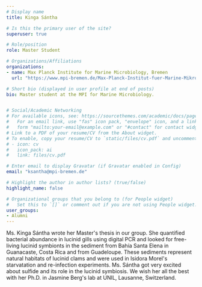 ```yaml
---
# Display name
title: Kinga Sántha

# Is this the primary user of the site?
superuser: true

# Role/position
role: Master Student

# Organizations/Affiliations
organizations:
- name: Max Planck Institute for Marine Microbiology, Bremen
  url: "https://www.mpi-bremen.de/Max-Planck-Institut-fuer-Marine-Mikrobiologie-in-Bremen.html"

# Short bio (displayed in user profile at end of posts)
bio: Master student at the MPI for Marine Microbiology.


# Social/Academic Networking
# For available icons, see: https://sourcethemes.com/academic/docs/page-builder/#icons
#   For an email link, use "fas" icon pack, "envelope" icon, and a link in the
#   form "mailto:your-email@example.com" or "#contact" for contact widget.
# Link to a PDF of your resume/CV from the About widget.
# To enable, copy your resume/CV to `static/files/cv.pdf` and uncomment the lines below.
# - icon: cv
#   icon_pack: ai
#   link: files/cv.pdf

# Enter email to display Gravatar (if Gravatar enabled in Config)
email: "ksantha@mpi-bremen.de"

# Highlight the author in author lists? (true/false)
highlight_name: false

# Organizational groups that you belong to (for People widget)
#   Set this to `[]` or comment out if you are not using People widget.
user_groups:
- Alumni
---
```


Ms. Kinga Sántha wrote her Master's thesis in our group. She quantified bacterial abundance in lucinid gills using digital PCR and looked for free-living lucinid symbionts in the sediment from Bahía Santa Elena in Guanacaste, Costa Rica and from Guadeloupe. These sediments represent natural habitats of lucinid clams and were used in Isidora Morel's starvatation and re-infection experiments. Ms. Sántha got very excited about sulfide and its role in the lucinid symbiosis. We wish her all the best with her Ph.D. in Jasmine Berg's lab at UNIL, Lausanne, Switzerland.

